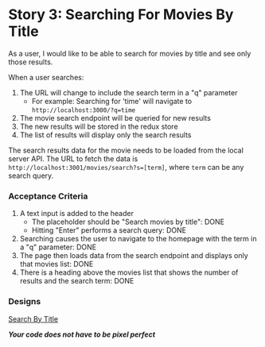 # Story 3: Searching For Movies By Title

As a user, I would like to be able to search for movies by title and see only those results.

When a user searches:
1. The URL will change to include the search term in a "q" parameter
    - For example: Searching for 'time' will navigate to `http://localhost:3000/?q=time`
2. The movie search endpoint will be queried for new results
3. The new results will be stored in the redux store
4. The list of results will display only the search results

The search results data for the movie needs to be loaded from the local server API. The URL to fetch the data is `http://localhost:3001/movies/search?s=[term]`, where `term` can be any search query.


### Acceptance Criteria
  1. A text input is added to the header
      - The placeholder should be "Search movies by title": DONE
      - Hitting "Enter" performs a search query: DONE
  2. Searching causes the user to navigate to the homepage with the term in a "q" parameter: DONE
  3. The page then loads data from the search endpoint and displays only that movies list: DONE
  4. There is a heading above the movies list that shows the number of results and the search term: DONE

### Designs
[Search By Title](search_by_title.png)

***Your code does not have to be pixel perfect***
